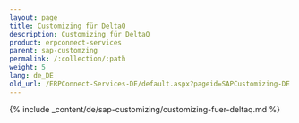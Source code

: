 ```yaml
---
layout: page
title: Customizing für DeltaQ
description: Customizing für DeltaQ
product: erpconnect-services
parent: sap-customzing
permalink: /:collection/:path
weight: 5
lang: de_DE
old_url: /ERPConnect-Services-DE/default.aspx?pageid=SAPCustomizing-DE:customizing-fuer-deltaq
---
```


{% include _content/de/sap-customizing/customizing-fuer-deltaq.md  %}